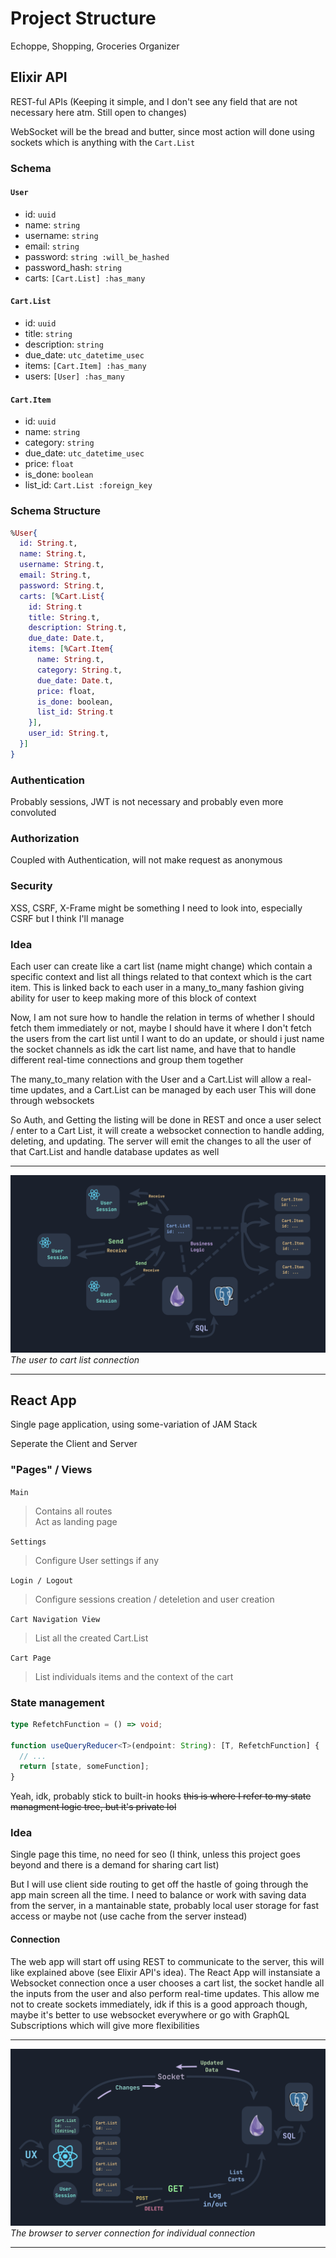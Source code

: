# Project Structure

Echoppe, Shopping, Groceries Organizer

## Elixir API

REST-ful APIs (Keeping it simple, and I don't see any field that are not necessary here atm. Still open to changes)

WebSocket will be the bread and butter, since most action will done using sockets which is anything with the `Cart.List`

### Schema

#### `User`

- id: `uuid`
- name: `string`
- username: `string`
- email: `string`
- password: `string :will_be_hashed`
- password_hash: `string`
- carts: `[Cart.List] :has_many`

#### `Cart.List`

- id: `uuid`
- title: `string`
- description: `string`
- due_date: `utc_datetime_usec`
- items: `[Cart.Item] :has_many`
- users: `[User] :has_many`

#### `Cart.Item`

- id: `uuid`
- name: `string`
- category: `string`
- due_date: `utc_datetime_usec`
- price: `float`
- is_done: `boolean`
- list_id: `Cart.List :foreign_key`

### Schema Structure

```elixir
%User{
  id: String.t,
  name: String.t,
  username: String.t,
  email: String.t,
  password: String.t,
  carts: [%Cart.List{
    id: String.t
    title: String.t,
    description: String.t,
    due_date: Date.t,
    items: [%Cart.Item{
      name: String.t,
      category: String.t,
      due_date: Date.t,
      price: float,
      is_done: boolean,
      list_id: String.t
    }],
    user_id: String.t,
  }]
}
```

### Authentication

Probably sessions, JWT is not necessary and probably even more convoluted

### Authorization

Coupled with Authentication, will not make request as anonymous

### Security

XSS, CSRF, X-Frame might be something I need to look into, especially CSRF but I think I'll manage

### Idea

Each user can create like a cart list (name might change) which contain a specific context and list all things related to that context which is the cart item. This is linked back to each user in a many_to_many fashion giving ability for user to keep making more of this block of context

Now, I am not sure how to handle the relation in terms of whether I should fetch them immediately or not, maybe I should have it where I don't fetch the users from the cart list until I want to do an update, or should i just name the socket channels as idk the cart list name, and have that to handle different real-time connections and group them together

The many_to_many relation with the User and a Cart.List will allow a real-time updates, and a Cart.List can be managed by each user
This will done through websockets

So Auth, and Getting the listing will be done in REST and once a user select / enter to a Cart List, it will create a websocket connection to handle adding, deleting, and updating. The server will emit the changes to all the user of that Cart.List and handle database updates as well

---

![`this`](./images/user-to-cartlist.png)
_The user to cart list connection_

---

## React App

Single page application, using some-variation of JAM Stack

Seperate the Client and Server

### "Pages" / Views

`Main`

> Contains all routes <br>
> Act as landing page

`Settings`

> Configure User settings if any

`Login / Logout`

> Configure sessions creation / deteletion and user creation

`Cart Navigation View`

> List all the created Cart.List

`Cart Page`

> List individuals items and the context of the cart

### State management

```ts
type RefetchFunction = () => void;

function useQueryReducer<T>(endpoint: String): [T, RefetchFunction] {
  // ...
  return [state, someFunction];
}
```

Yeah, idk, probably stick to built-in hooks ~~this is where I refer to my state managment logic tree, but it's private lol~~

### Idea

Single page this time, no need for seo (I think, unless this project goes beyond and there is a demand for sharing cart list)

But I will use client side routing to get off the hastle of going through the app main screen all the time. I need to balance or work with saving data from the server, in a mantainable state, probably local user storage for fast access or maybe not (use cache from the server instead)

#### Connection

The web app will start off using REST to communicate to the server, this will like explained above (see Elixir API's idea). The React App will instansiate a Websocket connection once a user chooses a cart list, the socket handle all the inputs from the user and also perform real-time updates. This allow me not to create sockets immediately, idk if this is a good approach though, maybe it's better to use websocket everywhere or go with GraphQL Subscriptions which will give more flexibilities

---

![`browser-to-server`](./images/individual-connection.png)
_The browser to server connection for individual connection_

---
